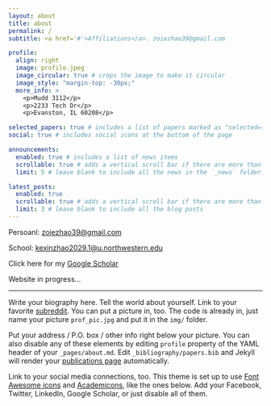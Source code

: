 ```yaml
---
layout: about
title: about
permalink: /
subtitle: <a href='#'>Affiliations</a>. zoiezhao39@gmail.com

profile:
  align: right
  image: profile.jpeg
  image_circular: true # crops the image to make it circular
  image_style: "margin-top: -30px;"
  more_info: >
    <p>Mudd 3112</p>
    <p>2233 Tech Dr</p>
    <p>Evanston, IL 60208</p>

selected_papers: true # includes a list of papers marked as "selected={true}"
social: true # includes social icons at the bottom of the page

announcements:
  enabled: true # includes a list of news items
  scrollable: true # adds a vertical scroll bar if there are more than 3 news items
  limit: 5 # leave blank to include all the news in the `_news` folder

latest_posts:
  enabled: true
  scrollable: true # adds a vertical scroll bar if there are more than 3 new posts items
  limit: 3 # leave blank to include all the blog posts
---
```


Persoanl: zoiezhao39@gmail.com

School: kexinzhao2029.1@u.northwestern.edu

Click here for my [Google Scholar](https://scholar.google.com/citations?user=V8AJ-EMAAAAJ&hl=en)

Website in progress...



-------------------------------------------------------------------------------------------------------------




Write your biography here. Tell the world about yourself. Link to your favorite [subreddit](http://reddit.com). You can put a picture in, too. The code is already in, just name your picture `prof_pic.jpg` and put it in the `img/` folder.

Put your address / P.O. box / other info right below your picture. You can also disable any of these elements by editing `profile` property of the YAML header of your `_pages/about.md`. Edit `_bibliography/papers.bib` and Jekyll will render your [publications page](/al-folio/publications/) automatically.

Link to your social media connections, too. This theme is set up to use [Font Awesome icons](https://fontawesome.com/) and [Academicons](https://jpswalsh.github.io/academicons/), like the ones below. Add your Facebook, Twitter, LinkedIn, Google Scholar, or just disable all of them.
